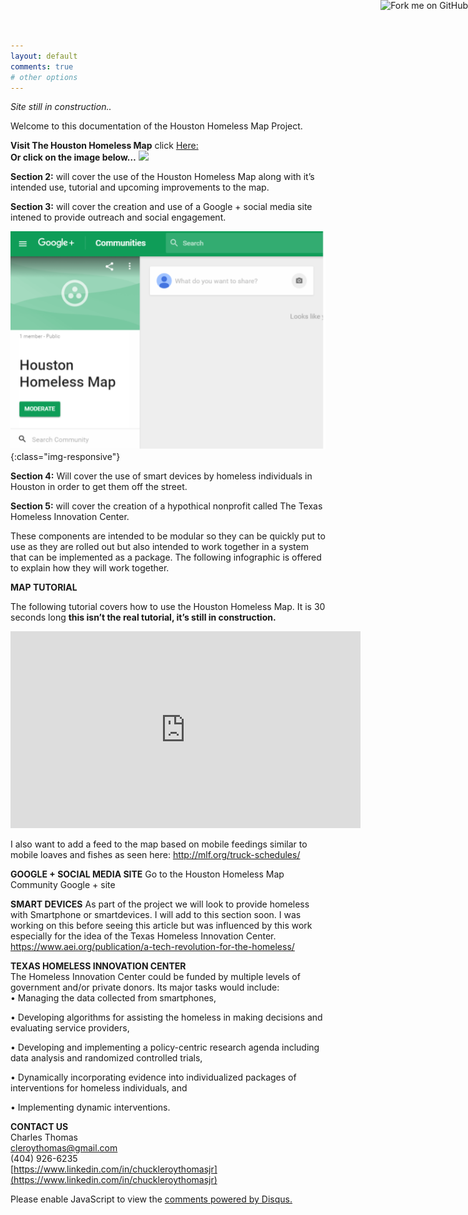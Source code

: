 ```yaml
---
layout: default
comments: true
# other options
---
```

<a href="https://github.com/you"><img style="position: absolute; top: 0; right: 0; border: 0;" src="https://camo.githubusercontent.com/e7bbb0521b397edbd5fe43e7f760759336b5e05f/68747470733a2f2f73332e616d617a6f6e6177732e636f6d2f6769746875622f726962626f6e732f666f726b6d655f72696768745f677265656e5f3030373230302e706e67" alt="Fork me on GitHub" data-canonical-src="https://s3.amazonaws.com/github/ribbons/forkme_right_green_007200.png"></a>
*Site still in construction..*

Welcome to this documentation of the Houston Homeless Map Project.

**Visit The Houston Homeless Map** click [Here:](http://arcg.is/2gTY9wt)<br>
**Or click on the image below…**
<a href="http://arcg.is/2gTY9wt">
   <img src="GeorgeCastillio.github.io/img/mappiuc.png">
</a>


**Section 2:** will cover the use of the Houston Homeless Map along with it’s intended use, tutorial and upcoming improvements to the map.<br>

**Section 3:** will cover the creation and use of a Google + social media site intened to provide outreach and social engagement.


![mapimage](/img/hhm_googleplus.png){:class="img-responsive"}

**Section 4:** Will cover the use of smart devices by homeless individuals in Houston in order to get them off the street.

**Section 5:** will cover the creation of a hypothical nonprofit called The Texas Homeless Innovation Center.

These components are intended to be modular so they can be quickly put to use as they are rolled out but also intended to work together in a system that can be implemented as a package. The following infographic is offered to explain how they will work together.

**MAP TUTORIAL**

The following tutorial covers how to use the Houston Homeless Map. It is 30 seconds long **this isn’t the real tutorial, it’s still in construction.**

<iframe width="560" height="315" src="https://www.youtube.com/embed/N-5FCICaMyM" frameborder="0" allowfullscreen></iframe>

I also want to add a feed to the map based on mobile feedings similar to mobile loaves and fishes as seen here: http://mlf.org/truck-schedules/ 

**GOOGLE + SOCIAL MEDIA SITE**
Go to the Houston Homeless Map Community Google + site 

**SMART DEVICES**
As part of the project we will look to provide homeless with Smartphone or smartdevices.
I will add to this section soon. I was working on this before seeing this article but was influenced by this work especially for the idea of the Texas Homeless Innovation Center. https://www.aei.org/publication/a-tech-revolution-for-the-homeless/

**TEXAS HOMELESS INNOVATION CENTER**<br>
The Homeless Innovation Center could be funded by multiple levels of government and/or private donors. Its major tasks would include:<br>
• Managing the data collected from smartphones,<br>

• Developing algorithms for assisting the homeless in making decisions and evaluating service providers,<br>

• Developing and implementing a policy-centric research agenda including data analysis and randomized controlled trials,<br>

• Dynamically incorporating evidence into individualized packages of interventions for homeless individuals, and<br>

• Implementing dynamic interventions.<br>

**CONTACT US**<br>
Charles Thomas<br>
cleroythomas@gmail.com<br>
(404) 926-6235<br>
[https://www.linkedin.com/in/chuckleroythomasjr](https://www.linkedin.com/in/chuckleroythomasjr)<br>

<div id="disqus_thread"></div>
<script>

/**
*  RECOMMENDED CONFIGURATION VARIABLES: EDIT AND UNCOMMENT THE SECTION BELOW TO INSERT DYNAMIC VALUES FROM YOUR PLATFORM OR CMS.
*  LEARN WHY DEFINING THESE VARIABLES IS IMPORTANT: https://disqus.com/admin/universalcode/#configuration-variables*/
/*
var disqus_config = function () {
this.page.url = PAGE_URL;  // Replace PAGE_URL with your page's canonical URL variable
this.page.identifier = PAGE_IDENTIFIER; // Replace PAGE_IDENTIFIER with your page's unique identifier variable
};
*/
(function() { // DON'T EDIT BELOW THIS LINE
var d = document, s = d.createElement('script');
s.src = '//houstonhomelessmap.disqus.com/embed.js';
s.setAttribute('data-timestamp', +new Date());
(d.head || d.body).appendChild(s);
})();
</script>
<noscript>Please enable JavaScript to view the <a href="https://disqus.com/?ref_noscript">comments powered by Disqus.</a></noscript>
                                

